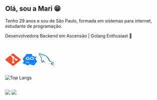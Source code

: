 

Olá, sou a Mari 😁
---
Tenho 29 anos e sou de São Paulo, formada em sistemas para internet, estudante de programação.

Desenvolvedora Backend em Ascensão | Golang Enthusiast 🚀
 <br /> <br />

<div style="display: inline_block"><br>
  <img align="center" alt="Mari-git" height="40" width="50" src="https://raw.githubusercontent.com/devicons/devicon/refs/heads/master/icons/git/git-original.svg">
  <img align="center" alt="Mari-go" height="40" width="50" src="https://raw.githubusercontent.com/devicons/devicon/refs/heads/master/icons/goland/goland-plain.svg">
  <img align="center" alt="Mari-mysql" height="40" width="50" src="https://raw.githubusercontent.com/devicons/devicon/refs/heads/master/icons/mysql/mysql-original.svg">
</div>
 
 ##

![Top Langs](https://github-readme-stats.vercel.app/api/top-langs/?username=MarianaOrsi&hide_progress=false&theme=gotham&custom_title=Tecnologias👨‍💻&langs_count=10)
  
  
  ##
   
<div> 
  <a href = "mailto:marianaorsi95@gmail.com"><img src="https://img.shields.io/badge/-Gmail-%23333?style=for-the-badge&logo=gmail&logoColor=white" target="_blank"></a>
  <a href="https://www.linkedin.com/in/mariana-orsi-762165224/" target="_blank"><img src="https://img.shields.io/badge/-LinkedIn-%230077B5?style=for-the-badge&logo=linkedin&logoColor=white" target="_blank"></a> 

 
</div>
